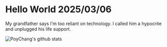 # Hello World 2025/03/06

My grandfather says I'm too reliant on technology.
I called him a hypocrite and unplugged his life support.

![PoyChang's github stats](https://github-readme-stats.vercel.app/api?username=poychang&show_icons=true&theme=dracula)

